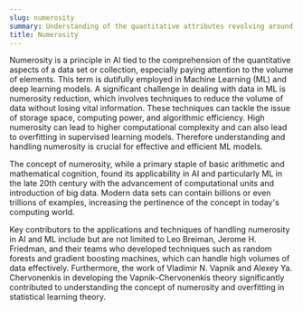 ```yaml
---
slug: numerosity
summary: Understanding of the quantitative attributes revolving around the number of elements in a data set.
title: Numerosity
---
```


Numerosity is a principle in AI tied to the comprehension of the quantitative aspects of a data set or collection, especially paying attention to the volume of elements. This term is dutifully employed in Machine Learning (ML) and deep learning models. A significant challenge in dealing with data in ML is numerosity reduction, which involves techniques to reduce the volume of data without losing vital information. These techniques can tackle the issue of storage space, computing power, and algorithmic efficiency. High numerosity can lead to higher computational complexity and can also lead to overfitting in supervised learning models. Therefore understanding and handling numerosity is crucial for effective and efficient ML models.

The concept of numerosity, while a primary staple of basic arithmetic and mathematical cognition, found its applicability in AI and particularly ML in the late 20th century with the advancement of computational units and introduction of big data. Modern data sets can contain billions or even trillions of examples, increasing the pertinence of the concept in today's computing world.

Key contributors to the applications and techniques of handling numerosity in AI and ML include but are not limited to Leo Breiman, Jerome H. Friedman, and their teams who developed techniques such as random forests and gradient boosting machines, which can handle high volumes of data effectively. Furthermore, the work of Vladimir N. Vapnik and Alexey Ya. Chervonenkis in developing the Vapnik–Chervonenkis theory significantly contributed to understanding the concept of numerosity and overfitting in statistical learning theory.
